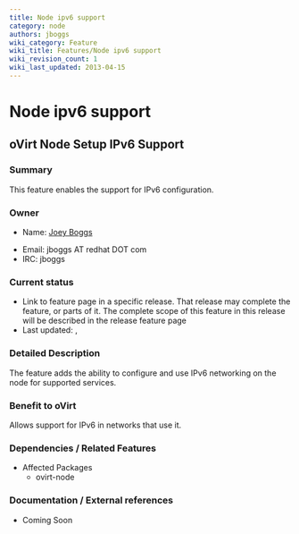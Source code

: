 ```yaml
---
title: Node ipv6 support
category: node
authors: jboggs
wiki_category: Feature
wiki_title: Features/Node ipv6 support
wiki_revision_count: 1
wiki_last_updated: 2013-04-15
---
```


# Node ipv6 support

## oVirt Node Setup IPv6 Support

### Summary

This feature enables the support for IPv6 configuration.

### Owner

*   Name: [ Joey Boggs](User:jboggs)

<!-- -->

*   Email: jboggs AT redhat DOT com
*   IRC: jboggs

### Current status

*   Link to feature page in a specific release. That release may complete the feature, or parts of it. The complete scope of this feature in this release will be described in the release feature page
*   Last updated: ,

### Detailed Description

The feature adds the ability to configure and use IPv6 networking on the node for supported services.

### Benefit to oVirt

Allows support for IPv6 in networks that use it.

### Dependencies / Related Features

*   Affected Packages
    -   ovirt-node

### Documentation / External references

*   Coming Soon



